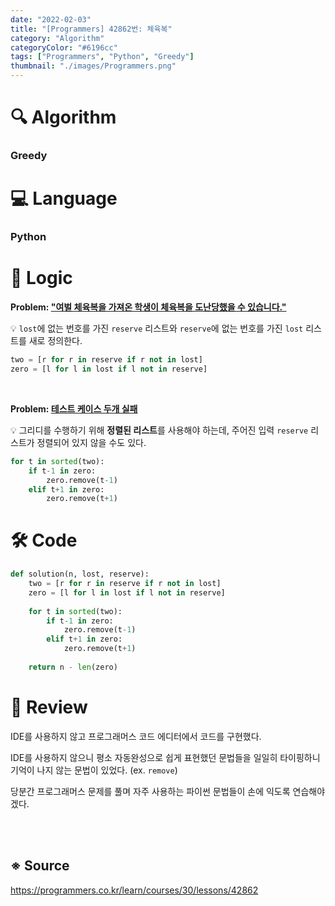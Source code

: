 ```yaml
---
date: "2022-02-03"
title: "[Programmers] 42862번: 체육복"
category: "Algorithm"
categoryColor: "#6196cc"
tags: ["Programmers", "Python", "Greedy"]
thumbnail: "./images/Programmers.png"
---
```


# 🔍 Algorithm

### Greedy

# 💻 Language

### Python

# 📍 Logic

**Problem: <u>"여벌 체육복을 가져온 학생이 체육복을 도난당했을 수 있습니다."</u>**

💡 `lost`에 없는 번호를 가진 `reserve` 리스트와 `reserve`에 없는 번호를 가진 `lost` 리스트를 새로 정의한다.

```python
two = [r for r in reserve if r not in lost]
zero = [l for l in lost if l not in reserve]
```

<br />

**Problem: <u>테스트 케이스 두개 실패</u>**

💡 그리디를 수행하기 위해 **정렬된 리스트**를 사용해야 하는데, 주어진 입력 `reserve` 리스트가 정렬되어 있지 않을 수도 있다.

```python
for t in sorted(two):
    if t-1 in zero:
        zero.remove(t-1)
    elif t+1 in zero:
        zero.remove(t+1)
```

# 🛠 Code

```python
def solution(n, lost, reserve):
    two = [r for r in reserve if r not in lost]
    zero = [l for l in lost if l not in reserve]
    
    for t in sorted(two):
        if t-1 in zero:
            zero.remove(t-1)
        elif t+1 in zero:
            zero.remove(t+1)
    
    return n - len(zero)
```

# 📝 Review

IDE를 사용하지 않고 프로그래머스 코드 에디터에서 코드를 구현했다.

IDE를 사용하지 않으니 평소 자동완성으로 쉽게 표현했던 문법들을 일일히 타이핑하니 기억이 나지 않는 문법이 있었다. (ex. `remove`)

당분간 프로그래머스 문제를 풀며 자주 사용하는 파이썬 문법들이 손에 익도록 연습해야겠다.

<br />
<br />

## ※ Source

https://programmers.co.kr/learn/courses/30/lessons/42862
